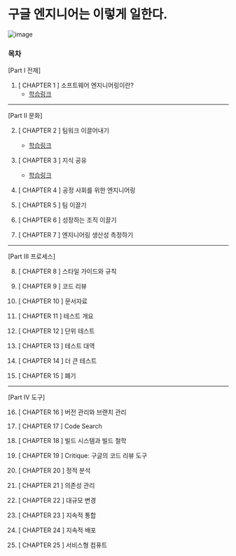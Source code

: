 # 구글 엔지니어는 이렇게 일한다.

![image](https://github.com/ulimy/study/assets/18046394/033d77f8-b6c8-44c8-9a68-575d84e2393c)

### 목차

[Part I 전제]

1. [ CHAPTER 1 ] 소프트웨어 엔지니어링이란?
    - [학습링크](https://github.com/ulimy/study/blob/main/soft-skills/%EC%B1%85/%EA%B5%AC%EA%B8%80%20%EC%97%94%EC%A7%80%EB%8B%88%EC%96%B4%EB%8A%94%20%EC%9D%B4%EB%A0%87%EA%B2%8C%20%EC%9D%BC%ED%95%9C%EB%8B%A4./%5B%20CHAPTER%201%20%5D%20%EC%86%8C%ED%94%84%ED%8A%B8%EC%9B%A8%EC%96%B4%20%EC%97%94%EC%A7%80%EB%8B%88%EC%96%B4%EB%A7%81%EC%9D%B4%EB%9E%80%3F.md)

---

[Part II 문화]

2. [ CHAPTER 2 ] 팀워크 이끌어내기
    - [학습링크](https://github.com/ulimy/study/blob/main/soft-skills/%EC%B1%85/%EA%B5%AC%EA%B8%80%20%EC%97%94%EC%A7%80%EB%8B%88%EC%96%B4%EB%8A%94%20%EC%9D%B4%EB%A0%87%EA%B2%8C%20%EC%9D%BC%ED%95%9C%EB%8B%A4./%5B%20CHAPTER%202%20%5D%20%ED%8C%80%EC%9B%8C%ED%81%AC%20%EC%9D%B4%EB%81%8C%EC%96%B4%EB%82%B4%EA%B8%B0.md)


3. [ CHAPTER 3 ] 지식 공유
    - [학습링크](https://github.com/ulimy/study/blob/main/soft-skills/%EC%B1%85/%EA%B5%AC%EA%B8%80%20%EC%97%94%EC%A7%80%EB%8B%88%EC%96%B4%EB%8A%94%20%EC%9D%B4%EB%A0%87%EA%B2%8C%20%EC%9D%BC%ED%95%9C%EB%8B%A4./%5B%20CHAPTER%203%20%5D%20%EC%A7%80%EC%8B%9D%20%EA%B3%B5%EC%9C%A0.md)


4. [ CHAPTER 4 ] 공정 사회를 위한 엔지니어링


5. [ CHAPTER 5 ] 팀 이끌기


6. [ CHAPTER 6 ] 성장하는 조직 이끌기


7. [ CHAPTER 7 ] 엔지니어링 생산성 측정하기

---

[Part III 프로세스]

8. [ CHAPTER 8 ] 스타일 가이드와 규칙


9. [ CHAPTER 9 ] 코드 리뷰


10. [ CHAPTER 10 ] 문서자료


11. [ CHAPTER 11 ] 테스트 개요


12. [ CHAPTER 12 ] 단위 테스트


13. [ CHAPTER 13 ] 테스트 대역


14. [ CHAPTER 14 ] 더 큰 테스트


15. [ CHAPTER 15 ] 폐기

---

[Part IV 도구]

16. [ CHAPTER 16 ] 버전 관리와 브랜치 관리


17. [ CHAPTER 17 ] Code Search


18. [ CHAPTER 18 ] 빌드 시스템과 빌드 철학


19. [ CHAPTER 19 ] Critique: 구글의 코드 리뷰 도구


20. [ CHAPTER 20 ] 정적 분석


21. [ CHAPTER 21 ] 의존성 관리


22. [ CHAPTER 22 ] 대규모 변경


23. [ CHAPTER 23 ] 지속적 통합


24. [ CHAPTER 24 ] 지속적 배포


25. [ CHAPTER 25 ] 서비스형 컴퓨트

